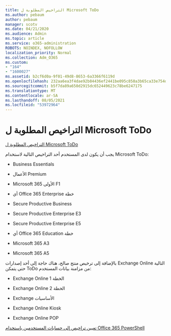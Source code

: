 ```yaml
---
title: التراخيص المطلوبة ل Microsoft ToDo
ms.author: pebaum
author: pebaum
manager: scotv
ms.date: 04/21/2020
ms.audience: Admin
ms.topic: article
ms.service: o365-administration
ROBOTS: NOINDEX, NOFOLLOW
localization_priority: Normal
ms.collection: Adm_O365
ms.custom:
- "164"
- "1600027"
ms.assetid: b2cf6d0a-9f01-49d8-8653-6a3366f6119d
ms.openlocfilehash: 232aa6ea3f4dae92b84436ef2441be095c858a3b65ca33e754d802f39edc2097
ms.sourcegitcommit: b5f7da89a650d2915dc652449623c78be6247175
ms.translationtype: MT
ms.contentlocale: ar-SA
ms.lasthandoff: 08/05/2021
ms.locfileid: "53972964"
---
```

# <a name="required-licenses-for-microsoft-todo"></a>التراخيص المطلوبة ل Microsoft ToDo

[التراخيص المطلوبة ل Microsoft ToDo](https://support.office.com/article/381e9d1b-c500-49b5-973e-890fd86528d7.aspx)
  
يجب أن يكون لدى المستخدم أحد التراخيص التالية لاستخدام Microsoft ToDo:
  
- Business Essentials

- الأعمال Premium

- Microsoft 365 الأولى F1

- أي Office 365 Enterprise خطة

- Secure Productive Business

- Secure Productive Enterprise E3

- Secure Productive Enterprise E5

- أي Office 365 Education خطة

- Microsoft 365 A3

- Microsoft 365 A5

بالإضافة إلى ترخيص منتج صالح، هناك حاجة إلى أحد إصدارات Exchange Online التالية حتى يتمكن ToDo من مزامنة بيانات المستخدم:
  
- Exchange Online الخطة 1

- Exchange Online الخطة 2

- Exchange الأساسيات

- Exchange Online Kiosk

- Exchange Online POP

[تعيين تراخيص إلى حسابات المستخدمين باستخدام Office 365 PowerShell](https://docs.microsoft.com/office365/enterprise/powershell/assign-licenses-to-user-accounts-with-office-365-powershell )
  